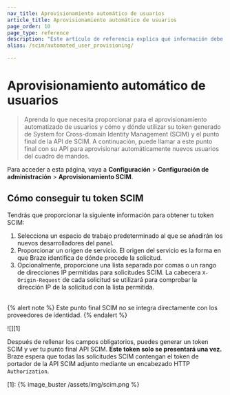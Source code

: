 ```yaml
---
nav_title: Aprovisionamiento automático de usuarios
article_title: Aprovisionamiento automático de usuarios
page_order: 10
page_type: reference
description: "Este artículo de referencia explica qué información debe proporcionar para el aprovisionamiento automatizado de usuarios y cómo y dónde utilizar el token generado del Sistema para la gestión de identidades entre dominios (SCIM)."
alias: /scim/automated_user_provisioning/

---
```


# Aprovisionamiento automático de usuarios

> Aprenda lo que necesita proporcionar para el aprovisionamiento automatizado de usuarios y cómo y dónde utilizar su token generado de System for Cross-domain Identity Management (SCIM) y el punto final de la API de SCIM. A continuación, puede llamar a este punto final con su API para aprovisionar automáticamente nuevos usuarios del cuadro de mandos.

Para acceder a esta página, vaya a **Configuración** > **Configuración de administración** > **Aprovisionamiento SCIM**.

## Cómo conseguir tu token SCIM

Tendrás que proporcionar la siguiente información para obtener tu token SCIM:

1. Selecciona un espacio de trabajo predeterminado al que se añadirán los nuevos desarrolladores del panel. 
2. Proporcionar un origen de servicio. El origen del servicio es la forma en que Braze identifica de dónde procede la solicitud.
3. Opcionalmente, proporcione una lista separada por comas o un rango de direcciones IP permitidas para solicitudes SCIM. La cabecera `X-Origin-Request` de cada solicitud se utilizará para comprobar la dirección IP de la solicitud con la lista permitida.<br><br>

{% alert note %}
Este punto final SCIM no se integra directamente con los proveedores de identidad.
{% endalert %}

![][1]

Después de rellenar los campos obligatorios, puedes generar un token SCIM y ver tu punto final API SCIM. **Este token solo se presentará una vez.** Braze espera que todas las solicitudes SCIM contengan el token de portador de la API SCIM adjunto mediante un encabezado HTTP `Authorization`.

[1]: {% image_buster /assets/img/scim.png %}
